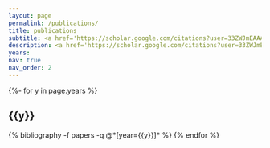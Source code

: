 ```yaml
---
layout: page
permalink: /publications/
title: publications
subtitle: <a href='https://scholar.google.com/citations?user=33ZWJmEAAAAJ&hl=en'>Google Scholar</a>
description: <a href='https://scholar.google.com/citations?user=33ZWJmEAAAAJ&hl=en'>Google Scholar</a>
years: 
nav: true
nav_order: 2
---
```

<!-- _pages/publications.md -->
<div class="publications">

{%- for y in page.years %}
  <h2 class="year">{{y}}</h2>
  {% bibliography -f papers -q @*[year={{y}}]* %}
{% endfor %}

</div>
